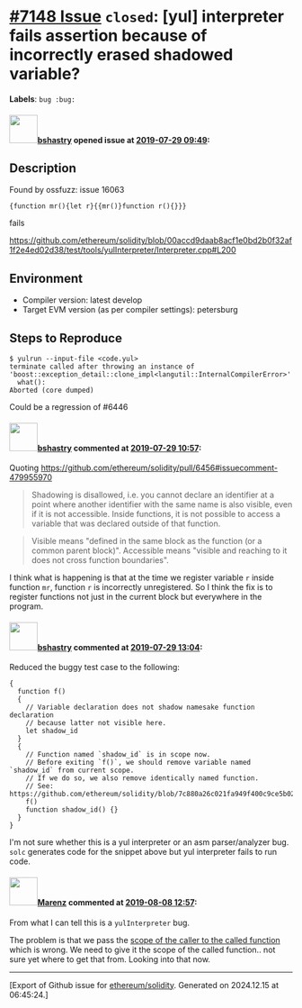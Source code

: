 # [\#7148 Issue](https://github.com/ethereum/solidity/issues/7148) `closed`: [yul] interpreter fails assertion because of incorrectly erased shadowed variable?
**Labels**: `bug :bug:`


#### <img src="https://avatars.githubusercontent.com/u/2388185?v=4" width="50">[bshastry](https://github.com/bshastry) opened issue at [2019-07-29 09:49](https://github.com/ethereum/solidity/issues/7148):

## Description

Found by ossfuzz: issue 16063

```
{function mr(){let r}{{mr()}function r(){}}}
```

fails 

https://github.com/ethereum/solidity/blob/00accd9daab8acf1e0bd2b0f32af1f2e4ed02d38/test/tools/yulInterpreter/Interpreter.cpp#L200


## Environment

- Compiler version: latest develop
- Target EVM version (as per compiler settings): petersburg

## Steps to Reproduce

```
$ yulrun --input-file <code.yul>
terminate called after throwing an instance of 'boost::exception_detail::clone_impl<langutil::InternalCompilerError>'
  what():  
Aborted (core dumped)
```

Could be a regression of #6446 

#### <img src="https://avatars.githubusercontent.com/u/2388185?v=4" width="50">[bshastry](https://github.com/bshastry) commented at [2019-07-29 10:57](https://github.com/ethereum/solidity/issues/7148#issuecomment-515945341):

Quoting https://github.com/ethereum/solidity/pull/6456#issuecomment-479955970

> Shadowing is disallowed, i.e. you cannot declare an identifier at a point where another identifier with the same name is also visible, even if it is not accessible.
Inside functions, it is not possible to access a variable that was declared outside of that function.

> Visible means "defined in the same block as the function (or a common parent block)". Accessible means "visible and reaching to it does not cross function boundaries".

I think what is happening is that at the time we register variable `r` inside function `mr`, function `r` is incorrectly unregistered. So I think the fix is to register functions not just in the current block but everywhere in the program.

#### <img src="https://avatars.githubusercontent.com/u/2388185?v=4" width="50">[bshastry](https://github.com/bshastry) commented at [2019-07-29 13:04](https://github.com/ethereum/solidity/issues/7148#issuecomment-515982850):

Reduced the buggy test case to the following:

```
{
  function f()
  {
    // Variable declaration does not shadow namesake function declaration
    // because latter not visible here.
    let shadow_id
  }
  {
    // Function named `shadow_id` is in scope now.
    // Before exiting `f()`, we should remove variable named `shadow_id` from current scope.
    // If we do so, we also remove identically named function.
    // See: https://github.com/ethereum/solidity/blob/7c880a26c021fa949f400c9ce5b02a05756bc2a7/test/tools/yulInterpreter/Interpreter.cpp#L175
    f()
    function shadow_id() {}
  }
}
```

I'm not sure whether this is a yul interpreter or an asm parser/analyzer bug. `solc` generates code for the snippet above but yul interpreter fails to run code.

#### <img src="https://avatars.githubusercontent.com/u/424752?u=2d50de05ec528b9b84f8b905a56e90669b0f8927&v=4" width="50">[Marenz](https://github.com/Marenz) commented at [2019-08-08 12:57](https://github.com/ethereum/solidity/issues/7148#issuecomment-519506675):

From what I can tell this is a `yulInterpreter` bug.

The problem is that we pass the [scope of the caller to the called function](https://github.com/ethereum/solidity/blob/develop/test/tools/yulInterpreter/Interpreter.cpp#L251) which is wrong. We need to give it the scope of the called function.. not sure yet where to get that from. Looking into that now.


-------------------------------------------------------------------------------



[Export of Github issue for [ethereum/solidity](https://github.com/ethereum/solidity). Generated on 2024.12.15 at 06:45:24.]
